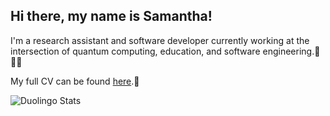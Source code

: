 ## Hi there, my name is Samantha!

I'm a research assistant and software developer currently working at the intersection of quantum computing, education, and software engineering.🧮👩‍💻

My full CV can be found [here](https://samantha-norrie.github.io/).📜

![Duolingo Stats](https://duolingo-stats-card.vercel.app/api?id={1076107530})
